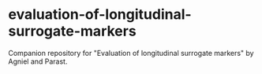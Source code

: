 # evaluation-of-longitudinal-surrogate-markers
Companion repository for "Evaluation of longitudinal surrogate markers" by Agniel and Parast.
